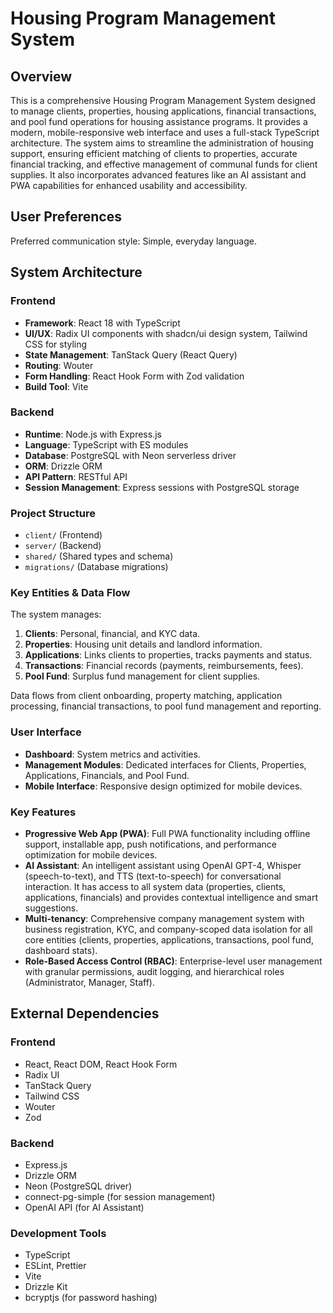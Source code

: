 # Housing Program Management System

## Overview
This is a comprehensive Housing Program Management System designed to manage clients, properties, housing applications, financial transactions, and pool fund operations for housing assistance programs. It provides a modern, mobile-responsive web interface and uses a full-stack TypeScript architecture. The system aims to streamline the administration of housing support, ensuring efficient matching of clients to properties, accurate financial tracking, and effective management of communal funds for client supplies. It also incorporates advanced features like an AI assistant and PWA capabilities for enhanced usability and accessibility.

## User Preferences
Preferred communication style: Simple, everyday language.

## System Architecture

### Frontend
- **Framework**: React 18 with TypeScript
- **UI/UX**: Radix UI components with shadcn/ui design system, Tailwind CSS for styling
- **State Management**: TanStack Query (React Query)
- **Routing**: Wouter
- **Form Handling**: React Hook Form with Zod validation
- **Build Tool**: Vite

### Backend
- **Runtime**: Node.js with Express.js
- **Language**: TypeScript with ES modules
- **Database**: PostgreSQL with Neon serverless driver
- **ORM**: Drizzle ORM
- **API Pattern**: RESTful API
- **Session Management**: Express sessions with PostgreSQL storage

### Project Structure
- `client/` (Frontend)
- `server/` (Backend)
- `shared/` (Shared types and schema)
- `migrations/` (Database migrations)

### Key Entities & Data Flow
The system manages:
1.  **Clients**: Personal, financial, and KYC data.
2.  **Properties**: Housing unit details and landlord information.
3.  **Applications**: Links clients to properties, tracks payments and status.
4.  **Transactions**: Financial records (payments, reimbursements, fees).
5.  **Pool Fund**: Surplus fund management for client supplies.

Data flows from client onboarding, property matching, application processing, financial transactions, to pool fund management and reporting.

### User Interface
- **Dashboard**: System metrics and activities.
- **Management Modules**: Dedicated interfaces for Clients, Properties, Applications, Financials, and Pool Fund.
- **Mobile Interface**: Responsive design optimized for mobile devices.

### Key Features
- **Progressive Web App (PWA)**: Full PWA functionality including offline support, installable app, push notifications, and performance optimization for mobile devices.
- **AI Assistant**: An intelligent assistant using OpenAI GPT-4, Whisper (speech-to-text), and TTS (text-to-speech) for conversational interaction. It has access to all system data (properties, clients, applications, financials) and provides contextual intelligence and smart suggestions.
- **Multi-tenancy**: Comprehensive company management system with business registration, KYC, and company-scoped data isolation for all core entities (clients, properties, applications, transactions, pool fund, dashboard stats).
- **Role-Based Access Control (RBAC)**: Enterprise-level user management with granular permissions, audit logging, and hierarchical roles (Administrator, Manager, Staff).

## External Dependencies

### Frontend
- React, React DOM, React Hook Form
- Radix UI
- TanStack Query
- Tailwind CSS
- Wouter
- Zod

### Backend
- Express.js
- Drizzle ORM
- Neon (PostgreSQL driver)
- connect-pg-simple (for session management)
- OpenAI API (for AI Assistant)

### Development Tools
- TypeScript
- ESLint, Prettier
- Vite
- Drizzle Kit
- bcryptjs (for password hashing)
```